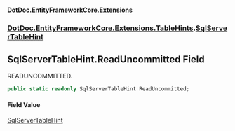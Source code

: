 #### [DotDoc\.EntityFrameworkCore\.Extensions](Home 'Home')
### [DotDoc\.EntityFrameworkCore\.Extensions\.TableHints](DotDoc.EntityFrameworkCore.Extensions.TableHints 'DotDoc\.EntityFrameworkCore\.Extensions\.TableHints').[SqlServerTableHint](SqlServerTableHint 'DotDoc\.EntityFrameworkCore\.Extensions\.TableHints\.SqlServerTableHint')

## SqlServerTableHint\.ReadUncommitted Field

READUNCOMMITTED\.

```csharp
public static readonly SqlServerTableHint ReadUncommitted;
```

#### Field Value
[SqlServerTableHint](SqlServerTableHint 'DotDoc\.EntityFrameworkCore\.Extensions\.TableHints\.SqlServerTableHint')